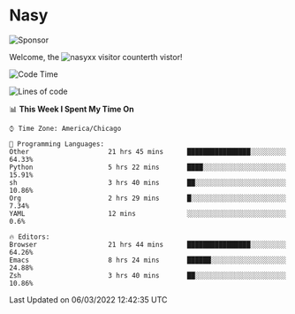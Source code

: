 # Nasy

<!--
<p align="center">
<img height="200" src="https://github-readme-stats.vercel.app/api?username=nasyxx&count_private=true&show_icons=true&theme=dracula&include_all_commits=true"/>
<img height="200" src="https://github-readme-stats.vercel.app/api/top-langs/?username=nasyxx&theme=dracula&hide=html,jupyter+notebook&count_private=true&show_icons=true"/>
</p>

  
----------------
-->

![Sponsor](https://img.shields.io/static/v1.svg?label=Sponsor&message=%E2%9D%A4&logo=GitHub&style=flat&color=pink)
 
Welcome, the ![nasyxx visitor counter](https://count.getloli.com/get/@nasyxx?theme=rule34)th vistor!
 
<!--START_SECTION:waka-->
![Code Time](http://img.shields.io/badge/Code%20Time-1%2C973%20hrs%2017%20mins-blue)

![Lines of code](https://img.shields.io/badge/From%20Hello%20World%20I%27ve%20Written-5%20Million%20lines%20of%20code-blue)

📊 **This Week I Spent My Time On** 

```text
⌚︎ Time Zone: America/Chicago

💬 Programming Languages: 
Other                    21 hrs 45 mins      ████████████████░░░░░░░░░   64.33% 
Python                   5 hrs 22 mins       ████░░░░░░░░░░░░░░░░░░░░░   15.91% 
sh                       3 hrs 40 mins       ██░░░░░░░░░░░░░░░░░░░░░░░   10.86% 
Org                      2 hrs 29 mins       █░░░░░░░░░░░░░░░░░░░░░░░░   7.34% 
YAML                     12 mins             ░░░░░░░░░░░░░░░░░░░░░░░░░   0.6%

🔥 Editors: 
Browser                  21 hrs 44 mins      ████████████████░░░░░░░░░   64.26% 
Emacs                    8 hrs 24 mins       ██████░░░░░░░░░░░░░░░░░░░   24.88% 
Zsh                      3 hrs 40 mins       ██░░░░░░░░░░░░░░░░░░░░░░░   10.86%

```


 Last Updated on 06/03/2022 12:42:35 UTC
<!--END_SECTION:waka-->

<!-- ![visitors](https://visitor-badge.laobi.icu/badge?page_id=nasyxx.nasyxx) -->
